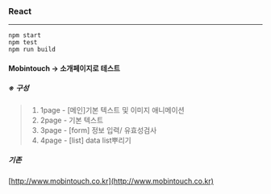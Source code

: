 ### React
------------
```
npm start
npm test
npm run build
```

#### Mobintouch -> 소개페이지로 테스트
##### ※ 구성<br>
>1. 1page - [메인]기본 텍스트 및 이미지 애니메이션<br>
>2. 2page - 기본 텍스트<br>
>3. 3page - [form] 정보 입력/ 유효성검사<br>
>4. 4page - [list] data list뿌리기<br>

##### 기존
[http://www.mobintouch.co.kr](http://www.mobintouch.co.kr) 
